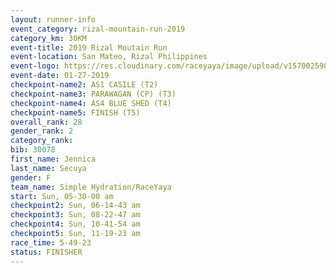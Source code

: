 ```yaml
---
layout: runner-info 
event_category: rizal-mountain-run-2019 
category_km: 30KM 
event-title: 2019 Rizal Moutain Run 
event-location: San Mateo, Rizal Philippines 
event-logo: https://res.cloudinary.com/raceyaya/image/upload/v1570025909/logo/rizal-mountain_gkfete.jpg 
event-date: 01-27-2019 
checkpoint-name2: AS1 CASILE (T2) 
checkpoint-name3: PARAWAGAN (CP) (T3) 
checkpoint-name4: AS4 BLUE SHED (T4) 
checkpoint-name5: FINISH (T5) 
overall_rank: 28
gender_rank: 2
category_rank: 
bib: 30078
first_name: Jennica
last_name: Secuya
gender: F
team_name: Simple Hydration/RaceYaya
start: Sun, 05-30-00 am
checkpoint2: Sun, 06-14-43 am
checkpoint3: Sun, 08-22-47 am
checkpoint4: Sun, 10-41-54 am
checkpoint5: Sun, 11-19-23 am
race_time: 5-49-23
status: FINISHER
---
```

